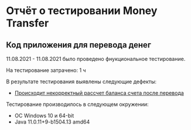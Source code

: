 # Отчёт о тестировании Money Transfer

## Код приложения для перевода денег

11.08.2021 - 11.08.2021 было проведено фнукциональное тестирование.

На тестирование затрачено: 1 ч

В результате тестирования выявлены следующие дефекты:
* [Происходит некорректный рассчет баланса счета после перевода](https://github.com/butukhanov/hm2.1/issues/1)

Тестирование производилось в следующем окружении:
* ОС Windows 10 и 64-bit
* Java 11.0.11+9-b1504.13 amd64
